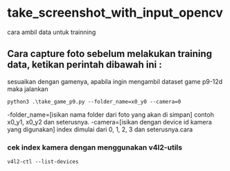 # take_screenshot_with_input_opencv
cara ambil data untuk trainning

## Cara capture foto sebelum melakukan training data, ketikan perintah dibawah ini :

sesuaikan dengan gamenya, apabila ingin mengambil dataset game p9-12d maka jalankan 

````
python3 .\take_game_p9.py --folder_name=x0_y0 --camera=0 
````
-folder_name=[isikan nama folder dari foto yang akan di simpan] contoh x0_y1, x0_y2 dan seterusnya.
-camera=[isikan dengan device id kamera yang digunakan] index dimulai dari 0, 1, 2, 3 dan seterusnya.cara 

### cek index kamera dengan menggunakan v4l2-utils
```
v4l2-ctl --list-devices
```
